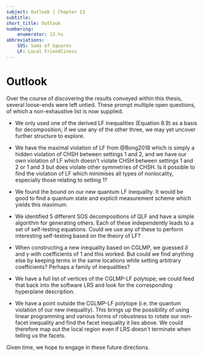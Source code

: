```yaml
---
subject: Outlook | Chapter 13
subtitle:
short_title: Outlook 
numbering: 
    enumerator: 13.%s
abbreviations:
    SOS: Sums of Squares
    LF: Local Friendliness
---
```


# Outlook 

Over the course of discovering the results conveyed within this thesis, several loose-ends were left untied. These prompt multiple open questions, of which a non-exhaustive list is now supplied.

- We only used one of the derived LF inequalities (Equation 8.9) as a basis for decomposition; if we use any of the other three, we may yet uncover further structure to explore.

- We have the maximal violation of LF from @Bong2018 which is simply a hidden violation of CHSH between settings $1$ and $2$, and we have our own violation of LF which doesn't violate CHSH between settings $1$ and $2$ or $1$ and $3$ but does violate other symmetries of CHSH. Is it possible to find the violation of LF which minimises all types of nonlocality, especially those relating to setting $1$? 

- We found the bound on our new quantum LF inequality. It would be good to find a quantum state and explicit measurement scheme which yields this maximum.

- We identified 5 different SOS decompositions of QLF and have a simple algorithm for generating others. Each of these independently leads to a set of self-testing equations. Could we use any of these to perform interesting self-testing based on the theory of LF?

- When constructing a new inequality based on CGLMP, we guessed $\delta$ and $\gamma$ with coefficients of $1$ and this worked. But could we find anything else by keeping terms in the same locations while setting arbitrary coefficients? Perhaps a family of inequalities?

- We have a full list of vertices of the CGLMP-LF polytope; we could feed that back into the software LRS and look for the corresponding hyperplane description.

- We have a point outside the CGLMP-LF polytope (i.e. the quantum violation of our new inequality). This brings up the possibility of using linear programming and various forms of robustness to rotate our non-facet inequality and find the facet inequality it lies above. We could therefore map out the local region even if LRS doesn't terminate when telling us the facets.

Given time, we hope to engage in these future directions.